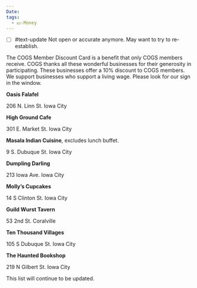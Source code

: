 ```yaml
---
Date: 
tags:
  - 💵-Money
---
```


- [ ] #text-update Not open or accurate anymore. May want to try to re-establish.

The COGS Member Discount Card is a benefit that only COGS members receive. COGS thanks all these wonderful businesses for their generosity in participating. These businesses offer a 10% discount to COGS members. We support businesses who support a living wage. Please look for our sign in the window.

**Oasis Falafel**

206 N. Linn St. Iowa City

**High Ground Cafe**

301 E. Market St. Iowa City

**Masala Indian Cuisine**, excludes lunch buffet.

9 S. Dubuque St. Iowa City

**Dumpling Darling**

213 Iowa Ave. Iowa City

**Molly’s Cupcakes**

14 S Clinton St. Iowa City

**Guild Wurst Tavern**

53 2nd St. Coralville 

**Ten Thousand Villages**

105 S Dubuque St. Iowa City

**The Haunted Bookshop**

219 N Gilbert St. Iowa City

This list will continue to be updated.
